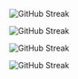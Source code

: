 <!---
![GitHub Streak](http://github-profile-summary-cards.vercel.app/api/cards/productive-time?username=leninworld&theme=default)
--->

![GitHub Streak](http://github-profile-summary-cards.vercel.app/api/cards/stats?username=leninworld&theme=default)

<!---
![GitHub Streak](http://github-profile-summary-cards.vercel.app/api/cards/most-commit-language?username=leninworld&theme=default)
--->

![GitHub Streak](http://github-profile-summary-cards.vercel.app/api/cards/repos-per-language?username=leninworld&theme=default)

![GitHub Streak](http://github-profile-summary-cards.vercel.app/api/cards/profile-details?username=leninworld&theme=default)

![GitHub Streak](https://streak-stats.demolab.com/?user=leninworld)
